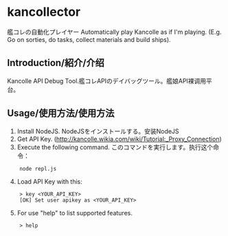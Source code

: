 kancollector
============
艦コレの自動化プレイヤー Automatically play Kancolle as if I'm playing. (E.g. Go on sorties, do tasks, collect materials and build ships).

Introduction/紹介/介绍
-------------
Kancolle API Debug Tool.艦コレAPIのデイバッグツール。艦娘API裸调用平台。

Usage/使用方法/使用方法
-------------
1. Install NodeJS. NodeJSをインストールする。安装NodeJS
2. Get API Key. (http://kancolle.wikia.com/wiki/Tutorial:_Proxy_Connection)
3. Execute the following command. このコマンドを実行します。执行这个命令：
```
    node repl.js
```
4. Load API Key with this:
```
    > key <YOUR_API_KEY>
    [OK] Set user apikey as <YOUR_API_KEY>
```
5. For use "help" to list supported features.
```
    > help
```

    


